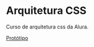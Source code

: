 # Arquitetura CSS
Curso de arquitetura css da Alura. 

[Protótipo](https://www.figma.com/file/0gMF5BPgplPYqQA6Om1T1sk9/alura-bootstrap)